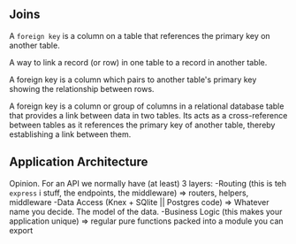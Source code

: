## Joins

A `foreign key` is a column on a table that references the primary key on another table. 

A way to link a record (or row) in one table to a record in another table. 

A foreign key is a column which pairs to another table's primary key showing the relationship between rows. 

A foreign key is a column or group of columns in a relational database table that provides a link between data in two tables. Its acts as a cross-reference between tables as it references the primary key of another table, thereby establishing a link between them. 

## Application Architecture

Opinion.
    For an API we normally have (at least) 3 layers:
    -Routing (this is teh `express` i stuff, the endpoints, the middleware) => routers, helpers, middleware
    -Data Access  (Knex + SQlite || Postgres code) => Whatever name you decide. The model of the data. 
    -Business Logic (this makes your application unique) => regular pure functions packed into a module you can export